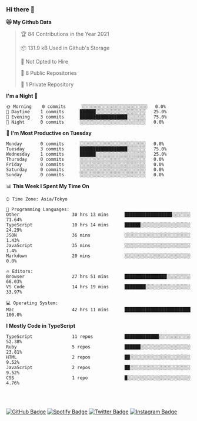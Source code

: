 ### Hi there 👋

<!--
<a href="https://github-readme-stats.vercel.app/api?username=hzak2xx&count_private=true&show_icons=true&theme=dracula">
  <img align="center" src="https://github-readme-stats.vercel.app/api?username=hzak2xx&count_private=true&show_icons=true&theme=dracula" />
</a>
<a href="https://github.com/hzak2xx">
  <img align="center" src="https://github-readme-stats.vercel.app/api/wakatime?username=hzak2xx&theme=dracula&layout=compact" />
</a> -->

<!--START_SECTION:waka-->
**🐱 My Github Data** 

> 🏆 84 Contributions in the Year 2021
 > 
> 📦 131.9 kB Used in Github's Storage 
 > 
> 🚫 Not Opted to Hire
 > 
> 📜 8 Public Repositories 
 > 
> 🔑 1 Private Repository 
 > 
**I'm a Night 🦉** 

```text
🌞 Morning    0 commits      ░░░░░░░░░░░░░░░░░░░░░░░░░   0.0% 
🌆 Daytime    1 commits      ██████░░░░░░░░░░░░░░░░░░░   25.0% 
🌃 Evening    3 commits      ██████████████████░░░░░░░   75.0% 
🌙 Night      0 commits      ░░░░░░░░░░░░░░░░░░░░░░░░░   0.0%

```
📅 **I'm Most Productive on Tuesday** 

```text
Monday       0 commits      ░░░░░░░░░░░░░░░░░░░░░░░░░   0.0% 
Tuesday      3 commits      ██████████████████░░░░░░░   75.0% 
Wednesday    1 commits      ██████░░░░░░░░░░░░░░░░░░░   25.0% 
Thursday     0 commits      ░░░░░░░░░░░░░░░░░░░░░░░░░   0.0% 
Friday       0 commits      ░░░░░░░░░░░░░░░░░░░░░░░░░   0.0% 
Saturday     0 commits      ░░░░░░░░░░░░░░░░░░░░░░░░░   0.0% 
Sunday       0 commits      ░░░░░░░░░░░░░░░░░░░░░░░░░   0.0%

```


📊 **This Week I Spent My Time On** 

```text
⌚︎ Time Zone: Asia/Tokyo

💬 Programming Languages: 
Other                    30 hrs 13 mins      ██████████████████░░░░░░░   71.64% 
TypeScript               10 hrs 14 mins      ██████░░░░░░░░░░░░░░░░░░░   24.29% 
JSON                     36 mins             ░░░░░░░░░░░░░░░░░░░░░░░░░   1.43% 
JavaScript               35 mins             ░░░░░░░░░░░░░░░░░░░░░░░░░   1.4% 
Markdown                 20 mins             ░░░░░░░░░░░░░░░░░░░░░░░░░   0.8%

🔥 Editors: 
Browser                  27 hrs 51 mins      ████████████████░░░░░░░░░   66.03% 
VS Code                  14 hrs 19 mins      ████████░░░░░░░░░░░░░░░░░   33.97%

💻 Operating System: 
Mac                      42 hrs 11 mins      █████████████████████████   100.0%

```

**I Mostly Code in TypeScript** 

```text
TypeScript               11 repos            █████████████░░░░░░░░░░░░   52.38% 
Ruby                     5 repos             ██████░░░░░░░░░░░░░░░░░░░   23.81% 
HTML                     2 repos             ██░░░░░░░░░░░░░░░░░░░░░░░   9.52% 
JavaScript               2 repos             ██░░░░░░░░░░░░░░░░░░░░░░░   9.52% 
CSS                      1 repo              █░░░░░░░░░░░░░░░░░░░░░░░░   4.76%

```



<!--END_SECTION:waka-->

</br>
</br>

[![GitHub Badge](https://img.shields.io/badge/GitHub-100000?style=for-the-badge&logo=github&logoColor=white)](https://github.com/hzak2xx)
[![Spotify Badge](https://img.shields.io/badge/Spotify-1ED760?&style=for-the-badge&logo=spotify&logoColor=white)](https://open.spotify.com/user/uf90s6sbbh75a1mt44clkhkvf)
[![Twitter Badge](https://img.shields.io/badge/Twitter-1DA1F2?style=for-the-badge&logo=twitter&logoColor=white)](https://twitter.com/hzak2xx)
[![Instagram Badge](https://img.shields.io/badge/Instagram-E4405F?style=for-the-badge&logo=instagram&logoColor=white)](https://www.instagram.com/hzak2xx/)
